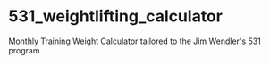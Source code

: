 # 531_weightlifting_calculator
Monthly Training Weight Calculator tailored to the Jim Wendler's 531 program
